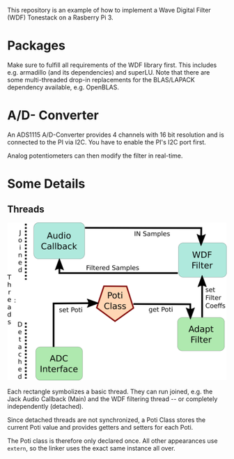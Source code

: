 This repository is an example of how to implement a Wave Digital Filter (WDF) Tonestack on a Rasberry Pi 3.

# Packages
Make sure to fulfill all requirements of the WDF library first. This includes e.g. armadillo (and its dependencies) and superLU. Note that there are some multi-threaded drop-in replacements for the BLAS/LAPACK dependency available, e.g. OpenBLAS.

# A/D- Converter
An ADS1115 A/D-Converter provides 4 channels with 16 bit resolution and is connected to the PI via I2C.
You have to enable the PI's I2C port first.

Analog potentiometers can then modify the filter in real-time.

# Some Details
## Threads

![png](docu/drawingWDF.png)

Each rectangle symbolizes a basic thread. They can run joined, e.g. the Jack Audio Callback (Main) and the WDF filtering thread -- or completely independently (detached).

Since detached threads are not synchronized, a Poti Class stores the current Poti value and provides getters and setters for each Poti.

The Poti class is therefore only declared once. All other appearances use `extern`, so the linker uses the exact same instance all over.